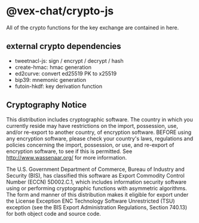 # @vex-chat/crypto-js

All of the crypto functions for the key exchange are contained in here.

## external crypto dependencies

-   tweetnacl-js: sign / encrypt / decrypt / hash
-   create-hmac: hmac generation
-   ed2curve: convert ed25519 PK to x25519
-   bip39: mnemonic generation
-   futoin-hkdf: key derivation function

## Cryptography Notice

This distribution includes cryptographic software. The country in which you currently reside may have restrictions on the import, possession, use, and/or re-export to another country, of encryption software.
BEFORE using any encryption software, please check your country's laws, regulations and policies concerning the import, possession, or use, and re-export of encryption software, to see if this is permitted.
See <http://www.wassenaar.org/> for more information.

The U.S. Government Department of Commerce, Bureau of Industry and Security (BIS), has classified this software as Export Commodity Control Number (ECCN) 5D002.C.1, which includes information security software using or performing cryptographic functions with asymmetric algorithms.
The form and manner of this distribution makes it eligible for export under the License Exception ENC Technology Software Unrestricted (TSU) exception (see the BIS Export Administration Regulations, Section 740.13) for both object code and source code.
